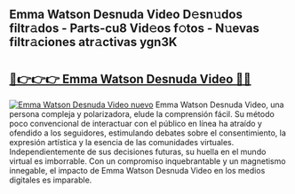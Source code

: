 ## Emma Watson Desnuda Video D𝚎sn𝚞dos filtr𝚊dos - Parts-cu8 Vid𝚎os f𝚘tos - N𝚞evas filtr𝚊ciones atr𝚊ctivas ygn3K

# <h2><a href="http://mbdegn.tromn.icu/?c=Emma+Watson+Desnuda+Video">🔗👉👉👉 Emma Watson Desnuda Video 🔗🔗</a></h2>

[![Emma Watson Desnuda Video nuevo](https://i.imgur.com/pEAQMta.gif)](http://mbdegn.tromn.icu/?c=Emma+Watson+Desnuda+Video)
Emma Watson Desnuda Video, una persona compleja y polarizadora, elude la comprensión fácil. Su método poco convencional de interactuar con el público en línea ha atraído y ofendido a los seguidores, estimulando debates sobre el consentimiento, la expresión artística y la esencia de las comunidades virtuales. Independientemente de sus decisiones futuras, su huella en el mundo virtual es imborrable. Con un compromiso inquebrantable y un magnetismo innegable, el impacto de Emma Watson Desnuda Video en los medios digitales es imparable.
